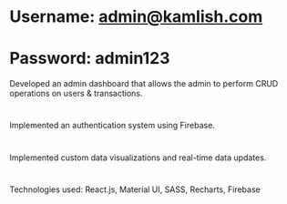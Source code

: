 # Username: admin@kamlish.com
# Password: admin123

Developed an admin dashboard that allows the admin to perform CRUD operations on users & transactions.
#
Implemented an authentication system using Firebase.
#
Implemented custom data visualizations and real-time data updates.
#
Technologies used: React.js, Material UI, SASS, Recharts, Firebase